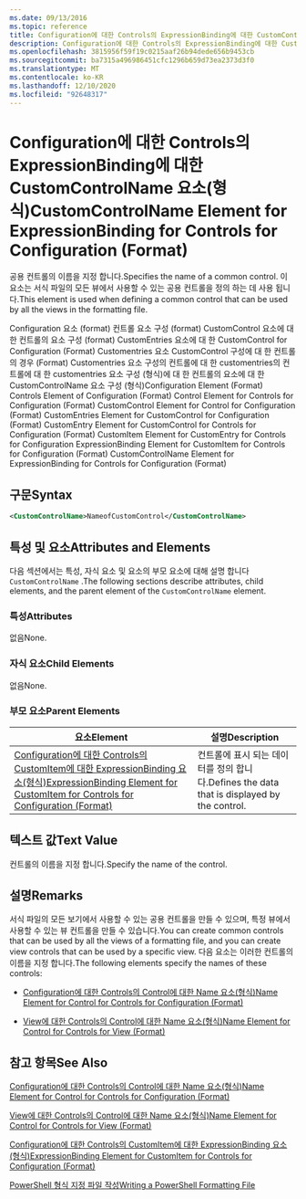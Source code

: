 ```yaml
---
ms.date: 09/13/2016
ms.topic: reference
title: Configuration에 대한 Controls의 ExpressionBinding에 대한 CustomControlName 요소(형식)
description: Configuration에 대한 Controls의 ExpressionBinding에 대한 CustomControlName 요소(형식)
ms.openlocfilehash: 3815956f59f19c0215aaf26b94dede656b9453cb
ms.sourcegitcommit: ba7315a496986451cfc1296b659d73ea2373d3f0
ms.translationtype: MT
ms.contentlocale: ko-KR
ms.lasthandoff: 12/10/2020
ms.locfileid: "92648317"
---
```

# <a name="customcontrolname-element-for-expressionbinding-for-controls-for-configuration-format"></a><span data-ttu-id="40054-103">Configuration에 대한 Controls의 ExpressionBinding에 대한 CustomControlName 요소(형식)</span><span class="sxs-lookup"><span data-stu-id="40054-103">CustomControlName Element for ExpressionBinding for Controls for Configuration (Format)</span></span>

<span data-ttu-id="40054-104">공용 컨트롤의 이름을 지정 합니다.</span><span class="sxs-lookup"><span data-stu-id="40054-104">Specifies the name of a common control.</span></span> <span data-ttu-id="40054-105">이 요소는 서식 파일의 모든 뷰에서 사용할 수 있는 공용 컨트롤을 정의 하는 데 사용 됩니다.</span><span class="sxs-lookup"><span data-stu-id="40054-105">This element is used when defining a common control that can be used by all the views in the formatting file.</span></span>

<span data-ttu-id="40054-106">Configuration 요소 (format) 컨트롤 요소 구성 (format) CustomControl 요소에 대 한 컨트롤의 요소 구성 (format) CustomEntries 요소에 대 한 CustomControl for Configuration (Format) Customentries 요소 CustomControl 구성에 대 한 컨트롤의 경우 (Format) Customentries 요소 구성의 컨트롤에 대 한 customentries의 컨트롤에 대 한 customentries 요소 구성 (형식)에 대 한 컨트롤의 요소에 대 한 CustomControlName 요소 구성 (형식)</span><span class="sxs-lookup"><span data-stu-id="40054-106">Configuration Element (Format) Controls Element of Configuration (Format) Control Element for Controls for Configuration (Format) CustomControl Element for Control for Configuration (Format) CustomEntries Element for CustomControl for Configuration (Format) CustomEntry Element for CustomControl for Controls for Configuration (Format) CustomItem Element for CustomEntry for Controls for Configuration ExpressionBinding Element for CustomItem for Controls for Configuration (Format) CustomControlName Element for ExpressionBinding for Controls for Configuration (Format)</span></span>

## <a name="syntax"></a><span data-ttu-id="40054-107">구문</span><span class="sxs-lookup"><span data-stu-id="40054-107">Syntax</span></span>

```xml
<CustomControlName>NameofCustomControl</CustomControlName>
```

## <a name="attributes-and-elements"></a><span data-ttu-id="40054-108">특성 및 요소</span><span class="sxs-lookup"><span data-stu-id="40054-108">Attributes and Elements</span></span>

<span data-ttu-id="40054-109">다음 섹션에서는 특성, 자식 요소 및 요소의 부모 요소에 대해 설명 합니다 `CustomControlName` .</span><span class="sxs-lookup"><span data-stu-id="40054-109">The following sections describe attributes, child elements, and the parent element of the `CustomControlName` element.</span></span>

### <a name="attributes"></a><span data-ttu-id="40054-110">특성</span><span class="sxs-lookup"><span data-stu-id="40054-110">Attributes</span></span>

<span data-ttu-id="40054-111">없음</span><span class="sxs-lookup"><span data-stu-id="40054-111">None.</span></span>

### <a name="child-elements"></a><span data-ttu-id="40054-112">자식 요소</span><span class="sxs-lookup"><span data-stu-id="40054-112">Child Elements</span></span>

<span data-ttu-id="40054-113">없음</span><span class="sxs-lookup"><span data-stu-id="40054-113">None.</span></span>

### <a name="parent-elements"></a><span data-ttu-id="40054-114">부모 요소</span><span class="sxs-lookup"><span data-stu-id="40054-114">Parent Elements</span></span>

|<span data-ttu-id="40054-115">요소</span><span class="sxs-lookup"><span data-stu-id="40054-115">Element</span></span>|<span data-ttu-id="40054-116">설명</span><span class="sxs-lookup"><span data-stu-id="40054-116">Description</span></span>|
|-------------|-----------------|
|[<span data-ttu-id="40054-117">Configuration에 대한 Controls의 CustomItem에 대한 ExpressionBinding 요소(형식)</span><span class="sxs-lookup"><span data-stu-id="40054-117">ExpressionBinding Element for CustomItem for Controls for Configuration (Format)</span></span>](./expressionbinding-element-for-customitem-for-controls-for-configuration-format.md)|<span data-ttu-id="40054-118">컨트롤에 표시 되는 데이터를 정의 합니다.</span><span class="sxs-lookup"><span data-stu-id="40054-118">Defines the data that is displayed by the control.</span></span>|

## <a name="text-value"></a><span data-ttu-id="40054-119">텍스트 값</span><span class="sxs-lookup"><span data-stu-id="40054-119">Text Value</span></span>

<span data-ttu-id="40054-120">컨트롤의 이름을 지정 합니다.</span><span class="sxs-lookup"><span data-stu-id="40054-120">Specify the name of the control.</span></span>

## <a name="remarks"></a><span data-ttu-id="40054-121">설명</span><span class="sxs-lookup"><span data-stu-id="40054-121">Remarks</span></span>

<span data-ttu-id="40054-122">서식 파일의 모든 보기에서 사용할 수 있는 공용 컨트롤을 만들 수 있으며, 특정 뷰에서 사용할 수 있는 뷰 컨트롤을 만들 수 있습니다.</span><span class="sxs-lookup"><span data-stu-id="40054-122">You can create common controls that can be used by all the views of a formatting file, and you can create view controls that can be used by a specific view.</span></span> <span data-ttu-id="40054-123">다음 요소는 이러한 컨트롤의 이름을 지정 합니다.</span><span class="sxs-lookup"><span data-stu-id="40054-123">The following elements specify the names of these controls:</span></span>

- [<span data-ttu-id="40054-124">Configuration에 대한 Controls의 Control에 대한 Name 요소(형식)</span><span class="sxs-lookup"><span data-stu-id="40054-124">Name Element for Control for Controls for Configuration (Format)</span></span>](./name-element-for-control-for-controls-for-configuration-format.md)

- [<span data-ttu-id="40054-125">View에 대한 Controls의 Control에 대한 Name 요소(형식)</span><span class="sxs-lookup"><span data-stu-id="40054-125">Name Element for Control for Controls for View (Format)</span></span>](./name-element-for-control-for-controls-for-view-format.md)

## <a name="see-also"></a><span data-ttu-id="40054-126">참고 항목</span><span class="sxs-lookup"><span data-stu-id="40054-126">See Also</span></span>

[<span data-ttu-id="40054-127">Configuration에 대한 Controls의 Control에 대한 Name 요소(형식)</span><span class="sxs-lookup"><span data-stu-id="40054-127">Name Element for Control for Controls for Configuration (Format)</span></span>](./name-element-for-control-for-controls-for-configuration-format.md)

[<span data-ttu-id="40054-128">View에 대한 Controls의 Control에 대한 Name 요소(형식)</span><span class="sxs-lookup"><span data-stu-id="40054-128">Name Element for Control for Controls for View (Format)</span></span>](./name-element-for-control-for-controls-for-view-format.md)

[<span data-ttu-id="40054-129">Configuration에 대한 Controls의 CustomItem에 대한 ExpressionBinding 요소(형식)</span><span class="sxs-lookup"><span data-stu-id="40054-129">ExpressionBinding Element for CustomItem for Controls for Configuration (Format)</span></span>](./expressionbinding-element-for-customitem-for-controls-for-configuration-format.md)

[<span data-ttu-id="40054-130">PowerShell 형식 지정 파일 작성</span><span class="sxs-lookup"><span data-stu-id="40054-130">Writing a PowerShell Formatting File</span></span>](./writing-a-powershell-formatting-file.md)
